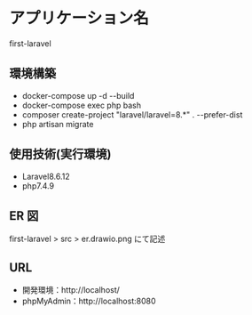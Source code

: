 # アプリケーション名

first-laravel

## 環境構築

-   docker-compose up -d --build
-   docker-compose exec php bash
-   composer create-project "laravel/laravel=8.\*" . --prefer-dist
-   php artisan migrate

## 使用技術(実行環境)

-   Laravel8.6.12
-   php7.4.9

## ER 図

first-laravel > src > er.drawio.png にて記述

## URL

-   開発環境：http://localhost/
-   phpMyAdmin：http://localhost:8080
